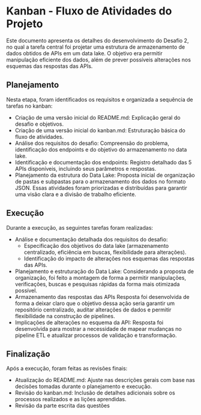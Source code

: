 # Kanban - Fluxo de Atividades do Projeto
Este documento apresenta os detalhes do desenvolvimento do Desafio 2, no qual a tarefa central foi projetar uma estrutura de armazenamento de dados obtidos de APIs em um data lake. O objetivo era permitir manipulação eficiente dos dados, além de prever possíveis alterações nos esquemas das respostas das APIs.

## Planejamento
Nesta etapa, foram identificados os requisitos e organizada a sequência de tarefas no kanban:
- Criação de uma versão inicial do README.md: Explicação geral do desafio e objetivos.
- Criação de uma versão inicial do kanban.md: Estruturação básica do fluxo de atividades.
- Análise dos requisitos do desafio: Compreensão do problema, identificação dos endpoints e do objetivo do armazenamento no data lake.
- Identificação e documentação dos endpoints: Registro detalhado das 5 APIs disponíveis, incluindo seus parâmetros e respostas.
- Planejamento da estrutura do Data Lake: Proposta inicial de organização de pastas e subpastas para o armazenamento dos dados no formato JSON.
Essas atividades foram priorizadas e distribuídas para garantir uma visão clara e a divisão de trabalho eficiente.

## Execução
Durante a execução, as seguintes tarefas foram realizadas:
- Análise e documentação detalhada dos requisitos do desafio:
  - Especificação dos objetivos do data lake (armazenamento centralizado, eficiência em buscas, flexibilidade para alterações).
  - Identificação do impacto de alterações nos esquemas das respostas das APIs.
- Planejamento e estruturação do Data Lake: Considerando a proposta de organização, foi feito a montagem de forma a permitir manipulações, verificações, buscas e pesquisas rápidas da forma mais otimizada possível.
- Armazenamento das respostas das APIs
Resposta foi desenvolvida de forma a deixar claro que o objetivo dessa ação seria garantir um repositório centralizado, auditar alterações de dados e permitir flexibilidade na construção de pipelines.
- Implicações de alterações no esquema da API:
Resposta foi desenvolvida para mostrar a necessidade de mapear mudanças no pipeline ETL e atualizar processos de validação e transformação.

## Finalização
Após a execução, foram feitas as revisões finais:
- Atualização do README.md: Ajuste nas descrições gerais com base nas decisões tomadas durante o planejamento e execução.
- Revisão do kanban.md: Inclusão de detalhes adicionais sobre os processos realizados e as lições aprendidas.
- Revisão da parte escrita das questões
